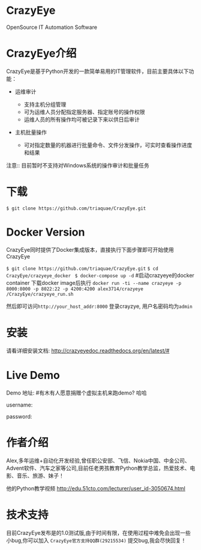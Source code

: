 # CrazyEye
OpenSource IT Automation Software



CrazyEye介绍
==================
CrazyEye是基于Python开发的一款简单易用的IT管理软件，目前主要具体以下功能：

- 运维审计
   - 支持主机分组管理
   - 可为运维人员分配指定服务器、指定账号的操作权限
   - 运维人员的所有操作均可被记录下来以供日后审计

- 主机批量操作
   - 可对指定数量的机器进行批量命令、文件分发操作，可实时查看操作进度和结果

注意:: 目前暂时不支持对Windows系统的操作审计和批量任务


下载
========

`$ git clone https://github.com/triaquae/CrazyEye.git`


Docker Version
================

CrazyEye同时提供了Docker集成版本，直接执行下面步骤即可开始使用CrazyEye 

`$ git clone https://github.com/triaquae/CrazyEye.git`
`$ cd CrazyEye/crazyeye_docker `
`$ docker-compose up -d` #启动crazyeye的docker container 
下载docker image后执行 `docker run -ti --name crazyeye -p 8000:8000 -p 8022:22 -p 4200:4200 alex3714/crazyeye /CrazyEye/crazyeye_run.sh` 

然后即可访问`http://your_host_addr:8000` 登录crayzye,  用户名密码均为`admin` 

安装
==================

请看详细安装文档: http://crazyeyedoc.readthedocs.org/en/latest/#


Live Demo
=============

Demo 地址: #有木有人愿意捐赠个虚拟主机来跑demo? 哈哈

username:

password:


作者介绍
=============

Alex,多年运维+自动化开发经验,曾任职公安部、飞信、Nokia中国、中金公司、Advent软件、汽车之家等公司,目前任老男孩教育Python教学总监，热爱技术、电影、音乐、旅游、妹子！

他的Python教学视频 http://edu.51cto.com/lecturer/user_id-3050674.html


技术支持
=============

目前CrazyEye发布是的1.0测试版,由于时间有限，在使用过程中难免会出现一些小bug,你可以加入 `CrazyEye官方支持QQ群(29215534)` 提交bug,我会尽快回复！
